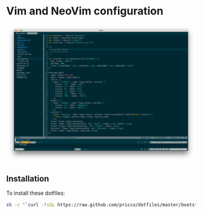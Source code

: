 # Vim and NeoVim configuration
![Screen Shot](https://github.com/pricco/dotvim/raw/master/screenshot.png)

## Installation

To install these dotfiles:

```bash
sh -c "`curl -fsSL https://raw.github.com/pricco/dotfiles/master/bootstrap.sh`"
```
